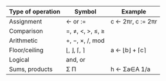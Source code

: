 |Type of operation|	Symbol	|Example|
|----------------|---------|--------|
|Assignment	|← or :=	|c ← 2πr, c := 2πr|
|Comparison|	=, ≠, <, >, ≤, ≥|	|
Arithmetic|	+, −, ×, /, mod	||
|Floor/ceiling|	⌊, ⌋, ⌈, ⌉|	a ← ⌊b⌋ + ⌈c⌉|
|Logical|	and, or||	
|Sums, products|	Σ Π	|h ← Σa∈A 1/a|

